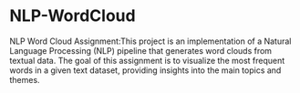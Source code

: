 # NLP-WordCloud
NLP Word Cloud Assignment:This project is an implementation of a Natural Language Processing (NLP) pipeline that generates word clouds from textual data. The goal of this assignment is to visualize the most frequent words in a given text dataset, providing insights into the main topics and themes.
